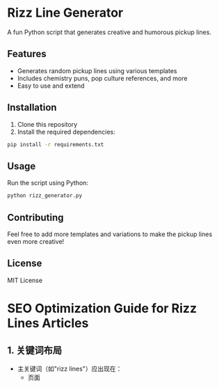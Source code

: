 # Rizz Line Generator

A fun Python script that generates creative and humorous pickup lines.

## Features

- Generates random pickup lines using various templates
- Includes chemistry puns, pop culture references, and more
- Easy to use and extend

## Installation

1. Clone this repository
2. Install the required dependencies:
```bash
pip install -r requirements.txt
```

## Usage

Run the script using Python:
```bash
python rizz_generator.py
```

## Contributing

Feel free to add more templates and variations to make the pickup lines even more creative!

## License

MIT License

# SEO Optimization Guide for Rizz Lines Articles

## 1. 关键词布局
- 主关键词（如"rizz lines"）应出现在：
  - 页面<title>、meta description、og:title、og:description
  - H1主标题
  - H2/H3副标题（可用长尾词如best rizz lines, corny rizz lines等）
  - 正文首段和多处自然穿插
  - 图片alt属性
  - 内链锚文本

## 2. 结构化内容
- H1唯一且含主关键词
- H2/H3分组内容，包含长尾关键词
- 有目录（Contents）锚点跳转，提升用户体验和SEO
- 有相关内容推荐/内链
- 有图片，配alt文本，描述性强且含关键词

## 3. 其他SEO细节
- meta description简明扼要，含主关键词
- URL结构简洁、含关键词
- 内容丰富，正文自然穿插主关键词及变体
- 图片命名、alt文本要有描述性和关键词
- 适当加内链（如"Try our Rizz Line Generator"）

## 4. 文章页结构建议（Next.js/React）
- <title>、<meta>、<h1>、<h2>、正文、图片alt、内链都要出现"rizz lines"及其变体
- 图片命名、alt文本要有描述性和关键词
- 目录、锚点、分组内容提升可读性和SEO
- 适当加内链

## 5. 示例结构
- 头部SEO标签（title/meta/og/canonical）
- H1主标题
- 目录导航（Contents）
- H2分组（如What is Rizz?、Best Rizz Lines、How to Use Rizz Lines Effectively）
- 每段自然穿插rizz lines及长尾词
- 图片引用，alt含关键词
- 结尾加内链

## 6. 推荐实践
- 参考parade等高权重站点的SEO结构
- 保持页面唯一H1，合理分组H2/H3
- 让主关键词和长尾词自然分布在各级标题、正文、图片alt、meta、内链中
- 保持内容丰富、结构清晰、体验友好 